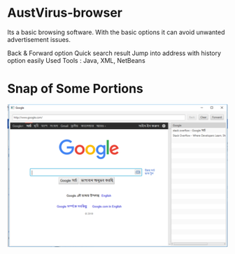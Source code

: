 # AustVirus-browser

Its a basic browsing software. With the basic options it can avoid unwanted advertisement issues.

Back & Forward option
Quick search result
Jump into address with history option easily
Used Tools : Java, XML, NetBeans

<h1>Snap of Some Portions</h1>

![](aust_virus.png)
